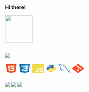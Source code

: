### Hi there!

<img src="https://media0.giphy.com/media/6ME5Kp3hUzPh1pCWjh/giphy.gif?cid=ecf05e47m0b8xefk281jp4cbwzpojo8ylyidslojnxeftins&rid=giphy.gif&ct=s" width="90" height="90" frameBorder="0"></img><p><a href="https://giphy.com/stickers/cat-kitty-sanrio-6ME5Kp3hUzPh1pCWjh"></a></p>

##

<div align="centro">
<img height="180em" src="https://github-readme-stats.vercel.app/api/top-langs/?username=suelenmarin&layout=compact&langs_count=7&theme=midnight-purple" /_>
</div>

<div style ="display: inline_block"><br>
<img align = "center" alt = "HTML" height = "30" width = "40" src = "https://raw.githubusercontent.com/devicons/devicon/master/icons/html5/html5-original.svg">
<img align = "center" alt = "CSS" height = "30" width = "40" src = "https://raw.githubusercontent.com/devicons/devicon/master/icons/css3/css3-original.svg">
<img align = "center" alt = "Js" height = "30" width = "40" src = "https://raw.githubusercontent.com/devicons/devicon/master/icons/javascript/javascript-plain.svg">
<img align = "center" alt = "Python" height = "30" width = "40" src = "https://raw.githubusercontent.com/devicons/devicon/master/icons/python/python-original.svg">
<img align = "center" alt = "MySql" height = "30" width = "40" src = "https://raw.githubusercontent.com/devicons/devicon/master/icons/mysql/mysql-original.svg">
<img align = "center" alt = "Git" height = "30" width = "40" src = "https://raw.githubusercontent.com/devicons/devicon/master/icons/git/git-original.svg">
</div>

##

<div>
<a href="https://www.linkedin.com/msuelen" target="_blank"><img src= "https://img.shields.io/badge/-LinkedIn-%230077B5?style=for-the-badge&logo=linkedin&logoColor=white" target="_blank"></a>
<a href="mailto:suelenmarin2@gmail.com" target="_blank"><img src= "https://img.shields.io/badge/-Gmail-%23333?style=for-the-badge&logo-gmail&logoColor=white" target="_blank"></a>
<a href="#" target="_blank"><img src= "https://img.shields.io/badge/Discord-7289DA?style=for-the-badge&logo=discord&logoColor=white" target="_blank"></a>
</div>
